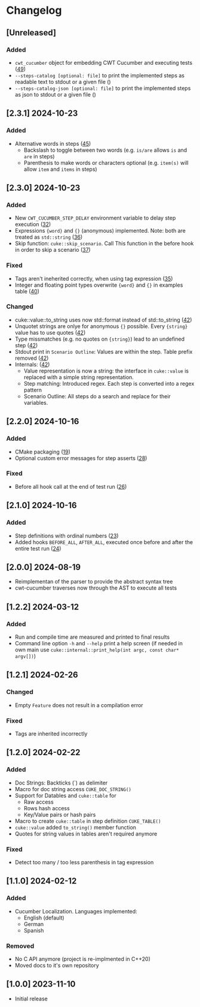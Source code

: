 # Changelog

## [Unreleased]

### Added 
- `cwt_cucumber` object for embedding CWT Cucumber and executing tests ([49](https://github.com/ThoSe1990/cwt-cucumber/pull/49))
- `--steps-catalog [optional: file]` to print the implemented steps as readable text to stdout or a given file ()
- `--steps-catalog-json [optional: file]` to print the implemented steps as json to stdout or a given file ()

## [2.3.1] 2024-10-23

### Added 
- Alternative words in steps ([45](https://github.com/ThoSe1990/cwt-cucumber/pull/45))
  - Backslash to toggle between two words (e.g. `is/are` allows `is` and `are` in steps) 
  - Parenthesis to make words or characters optional (e.g. `item(s)` will allow `item` and `items` in steps)


## [2.3.0] 2024-10-23

### Added
- New `CWT_CUCUMBER_STEP_DELAY` environment variable to delay step execution ([32](https://github.com/ThoSe1990/cwt-cucumber/pull/32))
- Expressions `{word}` and `{}` (anonymous) implemented. Note: both are treated as `std::string` ([36](https://github.com/ThoSe1990/cwt-cucumber/pull/36))
- Skip function: `cuke::skip_scenario`. Call This function in the before hook in order to skip a scenario ([37](https://github.com/ThoSe1990/cwt-cucumber/pull/37))

### Fixed
- Tags aren't ineherited correctly, when using tag expression ([35](https://github.com/ThoSe1990/cwt-cucumber/pull/35))
- Integer and floating point types overwrite `{word}` and `{}` in examples table ([40](https://github.com/ThoSe1990/cwt-cucumber/pull/40))

### Changed 
- cuke::value::to_string uses now std::format instead of std::to_string ([42](https://github.com/ThoSe1990/cwt-cucumber/pull/42))
- Unquotet strings are onlye for anonymous `{}` possible. Every `{string}` value has to use quotes ([42](https://github.com/ThoSe1990/cwt-cucumber/pull/42))
- Type missmatches (e.g. no quotes on `{string}`) lead to an undefined step ([42](https://github.com/ThoSe1990/cwt-cucumber/pull/42))
- Stdout print in `Scenario Outline`: Values are within the step. Table prefix removed ([42](https://github.com/ThoSe1990/cwt-cucumber/pull/42))
- Internals: ([42](https://github.com/ThoSe1990/cwt-cucumber/pull/42))
  - Value representation is now a string: the interface in `cuke::value` is replaced with a simple string representation.
  - Step matching: Introduced regex. Each step is converted into a regex pattern
  - Scenario Outline: All steps do a search and replace for their variables. 


## [2.2.0] 2024-10-16

### Added 
- CMake packaging ([19](https://github.com/ThoSe1990/cwt-cucumber/pull/19))
- Optional custom error messages for step asserts ([28](https://github.com/ThoSe1990/cwt-cucumber/pull/28))

### Fixed 
- Before all hook call at the end of test run ([26](https://github.com/ThoSe1990/cwt-cucumber/pull/26)) 

## [2.1.0] 2024-10-16

### Added 
- Step definitions with ordinal numbers ([23](https://github.com/ThoSe1990/cwt-cucumber/pull/23))
- Added hooks `BEFORE_ALL`, `AFTER_ALL`, executed once before and after the entire test run ([24](https://github.com/ThoSe1990/cwt-cucumber/pull/24))

## [2.0.0] 2024-08-19

- Reimplementan of the parser to provide the abstract syntax tree 
- cwt-cucumber traverses now through the AST to execute all tests 

## [1.2.2] 2024-03-12

### Added
- Run and compile time are measured and printed to final results 
- Command line option `-h` and `--help` print a help screen (if needed in own main use `cuke::internal::print_help(int argc, const char* argv[])`)

## [1.2.1] 2024-02-26

### Changed
- Empty `Feature` does not result in a compilation error 

### Fixed
- Tags are inherited incorrectly

## [1.2.0] 2024-02-22

### Added
- Doc Strings: Backticks (`) as delimiter
- Macro for doc string access `CUKE_DOC_STRING()`
- Support for Datables and `cuke::table` for  
  - Raw access
  - Rows hash access
  - Key/Value pairs or hash pairs
- Macro to create `cuke::table` in step definition `CUKE_TABLE()`
- `cuke::value` added `to_string()` member function
- Quotes for string values in tables aren't required anymore

### Fixed
- Detect too many / too less parenthesis in tag expression 

## [1.1.0] 2024-02-12

### Added
- Cucumber Localization. Languages implemented: 
  - English (default)
  - German
  - Spanish

### Removed
- No C API anymore (project is re-implmented in C++20)
- Moved docs to it's own repository

## [1.0.0] 2023-11-10

- Initial release
